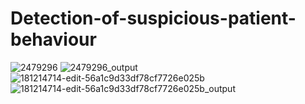 # Detection-of-suspicious-patient-behaviour
![2479296](https://github.com/MijmijMohcine/Detection-of-suspicious-patient-behaviour/assets/114143544/27304848-694f-4367-a6ab-53f0b005db32)
![2479296_output](https://github.com/MijmijMohcine/Detection-of-suspicious-patient-behaviour/assets/114143544/0a65e601-f025-4b05-a662-d6598f1c42cd)
![181214714-edit-56a1c9d33df78cf7726e025b](https://github.com/MijmijMohcine/Detection-of-suspicious-patient-behaviour/assets/114143544/efedde31-2d9c-4620-ae50-a047f2952d54)
![181214714-edit-56a1c9d33df78cf7726e025b_output](https://github.com/MijmijMohcine/Detection-of-suspicious-patient-behaviour/assets/114143544/2076fa21-0a14-4dc3-a159-977d675e8ef7)
